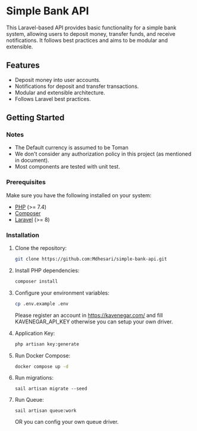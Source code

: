 # Simple Bank API

This Laravel-based API provides basic functionality for a simple bank system, allowing users to deposit money, transfer funds, and receive notifications. It follows best practices and aims to be modular and extensible.

## Features

- Deposit money into user accounts.
- Notifications for deposit and transfer transactions.
- Modular and extensible architecture.
- Follows Laravel best practices.

## Getting Started

### Notes

- The Default currency is assumed to be Toman
- We don't consider any authorization policy in this project (as mentioned in document).
- Most components are tested with unit test.

### Prerequisites

Make sure you have the following installed on your system:

- [PHP](https://www.php.net/) (>= 7.4)
- [Composer](https://getcomposer.org/)
- [Laravel](https://laravel.com/) (>= 8)

### Installation

1. Clone the repository:

   ```bash
   git clone https://github.com:Mdhesari/simple-bank-api.git
   ```
   
2. Install PHP dependencies:

   ```bash
   composer install
   ```
    
3. Configure your environment variables:

    ```bash
    cp .env.example .env
    ```
    
    Please register an account in https://kavenegar.com/ and fill KAVENEGAR_API_KEY otherwise you can setup your own driver.
    
5. Application Key:

    ```bash
    php artisan key:generate
    ```

5. Run Docker Compose:

    ```bash
    docker compose up -d
    ```
    
6. Run migrations:

    ```
    sail artisan migrate --seed
    ```

8. Run Queue:

    ```
    sail artisan queue:work
    ```
    
    OR you can config your own queue driver.
